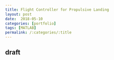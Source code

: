 ```yaml
---
title: Flight Controller for Propulsive Landing
layout: post
date:  2018-05-10
categories: [portfolio]
tags: [MATLAB]
permalink: /:categories/:title
---
```

## draft